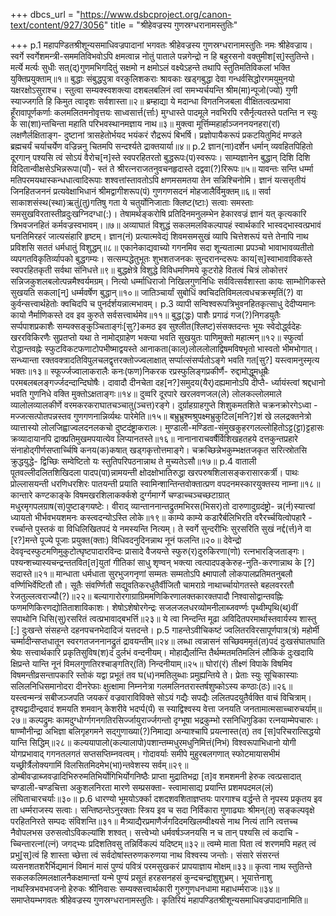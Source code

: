 +++
dbcs_url = "https://www.dsbcproject.org/canon-text/content/927/3056"
title = "श्रीहेवज्रस्य गुणस्रग्धरानामस्तुतिः"

+++
p.1
महापण्डितश्रीशून्यसमाधिवज्रपादानां
भगवतः श्रीहेवज्रस्य गुणस्रग्धरानामस्तुतिः
नमः श्रीहेवज्राय।
स्वर्गे स्वर्गेशमन्त्री-सममतिविभवोऽपि क्षमत्वान्न नोतुं
पाताले पन्नगेन्द्रो न हि बहुरसनो वक्तुमीश[स्]स्तुतिन्ते।
मर्त्ये मर्त्यः सुधीः सत्(द्)गुणमभिगदितुं सक्षमो न क्षमोऽलं
वक्ष्येऽहन्ते तथापि स्तुतिमतिविकलां भक्ति युक्तिप्रयुक्ताम्॥१॥
बुद्धाः संबुद्धपुत्रा वरकुलिशकराः श्रावकाः खड्गबुद्धा
देवा गन्धर्वसिद्धोरगमयुमुनयो यक्षरक्षोऽसुराश्च।
स्तुत्वा सम्यक्स्वशक्त्या दशबलबलिनं त्वां समभ्यर्चयन्ति
श्रीम(मा)न्पूजो(ज्यो) गुणी स्याज्जगति हि किमुत त्वादृशः सर्वशास्ता॥२॥
ब्रम्हाद्या ये मदान्धा विगतनिजबला वीक्षितत्वत्प्रभावा
हूँरावापूर्णकर्णाः कलमलितमनोवृत्तयः साध्वसार्त्त(र्त्ताः)
मुग्धास्ते पादमूले नवभिरपि रसैर्नृत्यतस्ते पतन्ति
न स्युः के सा(शा)न्तचिन्ता महाति परिभवस्थानमज्ञाय नाथ॥३॥
मुक्त्वा मूर्त्तिम्महार्हाञ्जननयनहरा(रां) लक्षणैर्लक्षिताङ्ग-
दुष्टानां त्रासहेतोर्भयद भयंकरं रौद्ररूपं बिभर्षि।
प्रज्ञोपायैकरूपं प्रकटयितुमिदं मण्डले ब्रह्मचर्यं
चर्याचर्येण वज्रिन्ननु चितमपि सन्दर्श्यते द्राक्तयार्या॥४॥
p.2
ज्ञान(ना)दर्शेन धर्मान् व्यवहितपिहितो दूरगान् पश्यसि त्वं
सोऽयं वैरोच[न]स्ते स्वपरहितरतो बुद्धरूपः(प)स्वरूपः।
साम्यज्ञानेन बुद्धान् दिशि दिशि विदितान्वीक्षसेऽभिन्नरूपा(पाँ)-
स्तं ते श्रीरत्नराजतनुवचनहृदास्ते दद्ववा(?)रिरूपः॥५॥
यावन्तः सन्ति धर्म्मा मतिपरमयथास्कन्धधात्वादिरूपाः
शश्वत्तांस्तावतोऽपि क्षणमसमतया तेन सन्निश्चिनोमि।
ज्ञानं यत्सत्तृतीयं जिनहितजननं प्रत्यवेक्षाभिधानं
श्रीमद्वागीशरूप(पं) गुणगणसदनं मोहजालैर्विमुक्तम्॥६॥
सर्वा साकाशसंस्थ(स्था)ऋतुं(तु)गतिषु गता ये चतुर्योनिजाताः
क्लिष्ट(ष्टाः) सत्वाः समस्ताः समसुखविरतास्तीव्रदुःखग्निदग्धा(:)।
तेषामर्थङ्करोषि प्रतिदिनमनुलम्भेन हेकारवज्रं
ज्ञानं यत् कृत्यकारि त्रिभवजनहितं कर्मवज्रस्वभावम्।॥७॥
अव्याघातं विशुद्धं सकलमलविकल्पापहं स्वार्थकारि
भास्वद्भास्वत्प्रभावं घनतिमिरहरं जात्यसंहारि हृष्टम्।
ज्ञान(नं) प्रत्यात्मवेद्यं शिवमसमसुखं व्यापि चित्तेशरूपं
यत्ते तेनापि नाथ प्रविशसि सततं धर्मधातुं विशुद्धम्॥८॥
एकानेकाद्यवाच्यो गगनमिव सदा शून्यतात्मा प्रपञ्चो
भावाभावव्यतीतो व्यपगतविकृतिर्व्यापको बुद्धगम्यः।
सत्सम्पद्धेतुभूतः शुभशतजनकः सुन्दरानन्दरूपः
काय[स्]स्वाभावाविकस्ते स्वपरहितकृती सर्वथा संनिधत्ते॥९॥
बुद्धक्षेत्रे विशुद्धे विविधमणिमये कूटरोहे वितत्वं
चित्रं लोकोत्तरं सन्निजकुशलबलोत्पन्नमैश्वर्यमग्रम्।
नित्यो धर्म्माधिराजो निखिलगुणनिधिः सर्ववित्सर्वशास्ता
कायः साम्भोगिकस्ते सुखयति सकला[न्] धर्म्मवर्षेण बुद्धान्॥१०॥
जातिञ्चार्यां सुबोधिं क्वचिदतिविमलत्वधचक्रस्मृतिं(?) वा
कुर्वन्सत्त्वार्थहेतोः क्वचिदपि च पुनर्दर्शयन्नात्मभावम्।
p.3
व्यापी सन्विश्वरूपत्रिभुवनहितकृत्साधु देदीप्यमानः
कायो नैर्माणिकस्ते दव इव कुरुते सर्वसत्त्वार्थमेव॥११॥
बुद्ध(द्धः) पाशैः प्रगाढं गज(?)निगडयुतैः सर्प्पपाशप्रकाशैः
सम्यक्सङ्कुञ्चिताङ्गंः[सु?]कमठ इव सुश्लीत(श्लिष्ट)संसक्तदन्तः
भूयः स्वेदोर्द्ध्वदेहः खररविकिरणैः सुप्रतप्तो यथा ते
नामोद्ग्राहेण भक्त्या भवति सुखयुतः पाणिमुक्तो महात्मन्॥१२॥
स्फुर्त्वा रोद्धान्तवह्नेः स्फुटविकटफणाटोपभीष्माद्वयस्ते
आनाकता(काल्)लोललोलाद्विषमविषभृतो भास्वतो भीमभोगात्।
सन्ध्यान्ता रक्तवक्त्रादतिविपुलचलद्वृत्तरक्तोज्ज्वलाक्षात्
सर्प्पात्संसर्प्पतोऽङ्गे भवति गत[सु?] यस्त्वामनुस्मृत्य भक्तः॥१३॥
स्फूर्ज्जज्वालाकरालैः कनः(फण)निकरक रप्रस्फुलिङ्गप्रकीर्णै-
रुद्दामोद्धूमधूम्रैः परमबलबलङ्गर्ज्जदन्दान्दिघोषैः।
दावादौ दीनचेता दह[न?]समुदय(यैर्)दह्यमानोऽपि दीप्तै-
र्ध्यायंस्त्वां श्रद्दधानो भवति गुणनिधे वक्ति मुक्तोऽक्षताङ्गः॥१४॥
दुव्वरि दूरपारे खरलवणजल(ले) लोलकल्लोलमाले
व्यालोलव्यालकीर्णे वरमकरकराघातचञ्चातु(ञ्चत्त)रङ्गे।
दुर्ग्राहग्राहगुप्ते शिशुकमतशिते चक्रनक्रोरगेऽध्वा -
मज्जत्सत्पोतपन्नस्तव गुणगणनान्निर्व्यथः पारेमेति॥१५॥
बभ्रुभ्रुश्मश्रुपक्ष्मभ्रुकुटिल[मनि?]शं खे ललद्रक्तनेत्रो
व्यात्तास्यो लोलजिह्वाज्वलदनलकचो दुष्टदंष्ट्राकरालः।
मुण्डाली-मण्डिता-संमुखकुहरगलल्लोहितोऽट्ट(ट्टा)ट्टहासः
क्रव्यादायानपि द्राक्प्रतिमुखमपयात्येव लिप्यानतस्ते॥१६॥
नानानाराचवर्षैर्विशिखहतहये दत्तकुन्तप्रहारे
संनाहोद्गीर्णसप्तार्च्चिषि कनय(क)कषात् खड्गकृत्तोत्तमाङ्गे।
चक्रच्छिन्नेभकुम्भक्षतजकृत सरित्स्रोतसि क्रुद्धयुद्धे-
द्विच्छिः सम्वेष्टितो यः स्तुतिपरिपठनान्नाथ ते मुच्यतेऽसौ॥१७॥
p.4
वाताली पूतवल्लीदलितशिखिदला पादप(पा)न्नामयन्ती
क्षोदक्षोभातिरुद्धा खरपरुषशिलासङ्करासारकर्त्री।
पाथः प्रोल्लासयन्ती धरणिधरशिरः पातयन्ती प्रयाति
स्वामिन्शान्तिन्तवोक्तात्प्रण वपदनमस्कारयुक्तस्य नाम्ना॥१८॥
कान्तारे कण्टकाङ्के विषमखरशिलाकर्क्कशे दुर्ग्गमार्ग्गे
चण्डाच्चञ्चच्छटाग्रात् मधुरमृगपलग्राष(स)पुष्टाङ्गयष्टेः।
वीराद् व्यान्ताननान्तद्रुतमभिरस(भिसर)तो दारुणादुग्रदंष्ट्रो-
न्न(र्न)स्यात्त्वां ध्यायतो भीर्भवभयशमनः कस्त्वदन्योऽस्ति लोके॥१९॥
काम्ये काम्ये कडारैर्बलिभिरति वरैरर्च्चयित्वोपहारै -
रर्च्चान्ते पुस्तकं वा विधिलिखितपदं ये नमस्यन्ति नित्यम्।
ते स्वर्गे सुन्दरीभिः सुरसरिति सुखं नर्द्द(र्त्त)ने वा [र?]मन्ते
पूज्ये पूजाः प्रयुक्त(क्ताः) विधिवदनुदिनन्नाथ नूनं फलन्ति॥२०॥
देवेन्द्रो देववृन्दस्फुटमणिमुकुटोत्घृष्टपादारविन्दः
प्रासादे वैजयन्ते स्फुरु(र)दुरुकिरणा(णो) रत्नभारङ्जिताङ्गः।
पश्यन्शच्यास्यचन्द्रन्ततवित[त]युतां गीतिकां साधु शृण्वन्
भक्त्या त्वत्पादपङ्केरुह-नुति-करणान्नाथ के [?] सदास्ते॥२१॥
मान्धाता धर्मधाता सुरभुजगनृणां सम्मतः सम्मतोऽपि
क्ष्मापालौ लोकपालप्रतिमतनुबलौ वर्ण्णिभिर्वेष्टितौ तौ।
सूतैः संवर्ण्णितौ सद्युवतिकरधुतैर्वीजितौ चामराग्रे
नाथार्च्चायोगतस्ते बहलवररतौ रेजतुल्लत्वराज्यौ(?)॥२२॥
बल्यागारोरगाग्राग्रिममणिकिरणालक्तकारक्तपादौ
निश्वासोद्वान्तवह्निः फणमणिकिरणद्योतिताशाविकाशः।
शेषोऽशेषोरगेन्द्रः सजलजलधरव्योमनीलाब्जवर्ण्णः
पृथ्वीम्पृथि(थ्)वीं सपाथोनि धिसि(सु)रसरितं त्वत्प्रभावाद्बभर्त्ति॥२३॥
ये त्वा निन्दन्ति मूढा अविदितपरमार्थास्तवार्यस्य शास्तु [:]
दुःखन्ते संसहन्ते दहनपचनभेदादिजं यत्तदन्ते।
p.5
गाहन्तेऽवीचिकष्टं ज्वलितरविरसापूर्णपात्र(त्रं) महोर्मी
चर्म्मादीन्सप्तधातून स्वरगतजननानद्रुतं द्रावयन्तीम्॥२४॥
लब्धा त्वन्नासनं सच्छिवममृतं(त)पदं दुःखसंघातघाति
श्रेयः सत्त्वार्थकारि प्रकृतिसुविष(श)दं दुर्लभं वन्दनीयम्।
मोहाद्यैर्लान्ति तैर्थम्मतमतिमलिनं लौकिकं दुःखदायि
क्षिप्रन्ते यान्ति नूनं विमलगुणतिरश्चाङ्गतिर्(तिं) निन्दनीयाम्॥२५॥
घोरां(रं) तीक्ष्णं विपाके विषमिव विषमन्तीव्रसन्तापकारि
स्तोकं यद्वा प्रभूतं तव घ(ध)नमतिलुब्धाः प्रमुह्यन्तिये ते।
प्रेताः स्युः सूचिकास्याः सलिलनिधिसमानोदरा दीनरेफाः
क्षुत्क्षामा निम्ननेत्रा गलमलिनतरास्तर्षशुष्कोऽस्य कण्ठाः(ठः)॥२६॥
यस्त्वन्मन्त्रं सबीजञ्जपति जयकरं वज्रवाराविविक्ते
सोऽयं गद्यैः सपद्यैः ललितपदयुतैर्वक्ति वाचं विचित्राम्।
दृश्यद्वादीन्द्रवादं शमयति शमवान् केशरीवे भदर्प्प(र्पं)
स स्याद्विश्वस्य वेत्ता जनयति जनतामात्मसाच्चारुचर्याम्॥२७॥
कल्पद्रुमः कामदुग्धोर्ग्गगनगतिरसिर्ज्जायुरार्ज्जगन्तो
दृग्भूषा भद्रकुम्भो रसनिधिगुडिका रत्नयाम्मेपचारुः।
षाण्मौनीन्द्रा अभिज्ञा बलिगृहगमने सद्गुणाख्या(?)निमाद्या
अन्याश्चापि प्रयत्नास्त(त्) तव [स]परिचरात्सिद्धयो यान्ति सिद्धिम्॥२८॥
कल्ययापालो(कल्यालापो)पशान्तम्मधुरमधुनिमित्तं(निभं)
विश्वरूपाभिधानो
योगी योगप्रभावाद् गगनतलगतं सप्तसप्तिम्नवत्वम्।
गोदावर्याः समीपे मुहुरबलगणात् स्फोटमायासभीमं
यच्छ्रीर्त्रैलोक्यगामिं विलसितमिदमेभ(भा)न्तवेशस्य सर्वम्॥२९॥
डोम्बीवज्राब्जवज्रादिभिरुरुमतिभिर्योगिभिर्योगनिष्ठैः
प्राप्ता मुद्रातिभद्रा [त]व शमशमनी हेरुक त्वत्प्रसादात्
चण्डाली-चण्डचित्ता अकुशलनिरता मारणे सम्प्रसक्ता-
स्त्वामासाद्य प्रयान्ति प्रशमपदमल(लं) लंघिताचारचर्याः॥३०॥
p.6
धारण्यो भूमयोऽर्क्का दशदशवशिताज्ञप्तयः पारगाश्च
वर्द्धन्ते ते नृपस्य प्रकृतय इव ता धर्म्मराजस्य सत्वाः।
सन्तिष्ठन्तेऽनुरक्ताः स्त्रिय इव च सदा निर्विकारा गुणाढ्याः
श्रीमन्(त्) सङ्कल्पवृक्षे परहितनिरते सम्पदः संविशन्ति॥३१॥
मैत्र्याद्यैरप्रमाणैर्जगदिदमखिलम्वीक्ष्यसे नाथ नित्यं
तानि त्वत्तच्च नैवोपलभस उरुसत्वोऽविकल्यांशि शश्वत्।
सत्त्वेभ्यो धर्मवर्षञ्जनयसि न च तान् पश्यसि त्वं कदाचि -
च्चिन्तारत्नां(त्नं) जगद्भ्यः प्रदिशतिवसु तन्निर्विकल्पं यदिष्टम्॥३२॥
त्वम्मे माता पिता त्वं शरणमपि महत् त्वं प्रभु[स्]त्वं हि शास्ता
च्छेत्ता त्वं सर्वदोषांस्तरुणकरुणया नाथ विश्वस्य जन्तोः।
संसारे संसरन्तं व्यसनशतशरैर्भिद्यमानं विमानं
मासं पुण्यं पवित्रं परमसुखकरं प्रापयाज्ञाय मोक्षम्॥३३॥
कृत्वा नाथ स्तुतिन्ते सकलकलिमलक्षालनैकक्षमान्तां
यन्मे पुण्यं प्रसूतं हरहसनहसं कुन्दचन्द्रांशुशुभ्रम्।
भूयात्तेनाशु नाथस्त्रिभवभवजनो हेरुकः श्रीनिवासः
सम्यक्सत्त्वार्थकारी गुरुगुणधनधामा महाधर्म्मराजः॥३४॥
समाप्तेयम्भगवतः श्रीहेवज्रस्य गुणस्रग्धरानामस्तुतिः।
कृतिरियं महापण्डितश्रीशून्यसमाधिवज्रपादानामिति॥
